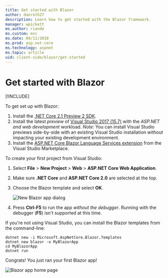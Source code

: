 ```yaml
---
title: Get started with Blazor
author: danroth27
description: Learn how to get started with the Blazor framework.
manager: wpickett
ms.author: riande
ms.custom: mvc
ms.date: 04/11/2018
ms.prod: asp.net-core
ms.technology: aspnet
ms.topic: article
uid: client-side/blazor/get-started
---
```

# Get started with Blazor

[!INCLUDE[](~/includes/blazor-preview-notice.md)]

To get set up with Blazor:

1. Install the [.NET Core 2.1 Preview 2 SDK](https://www.microsoft.com/net/download/dotnet-core/sdk-2.1.300-preview2).
1. Install the latest *preview* of [Visual Studio 2017 (15.7)](https://www.visualstudio.com/vs/preview) with the *ASP.NET and web development* workload.
   *Note:* You can install Visual Studio previews side-by-side with an existing Visual Studio installation without impacting your existing development environment.
1. Install the [ASP.NET Core Blazor Language Services extension](https://go.microsoft.com/fwlink/?linkid=870389) from the Visual Studio Marketplace.

To create your first project from Visual Studio:

1. Select **File** > **New Project** > **Web** > **ASP.NET Core Web Application**.
1. Make sure **.NET Core** and **ASP.NET Core 2.0** are selected at the top.
1. Choose the Blazor template and select **OK**.

   ![New Blazor app dialog](https://msdnshared.blob.core.windows.net/media/2018/03/new-blazor-app-dialog.png)
   
1. Press **Ctrl-F5** to run the app *without the debugger*. Running with the debugger (**F5**) isn't supported at this time.

If you're not using Visual Studio, you can install the Blazor templates from the command-line:

```console
dotnet new -i Microsoft.AspNetCore.Blazor.Templates
dotnet new blazor -o MyBlazorApp
cd MyBlazorApp
dotnet run
```

Congrats! You just ran your first Blazor app!

![Blazor app home page](https://msdnshared.blob.core.windows.net/media/2018/03/blazor-home.png)
